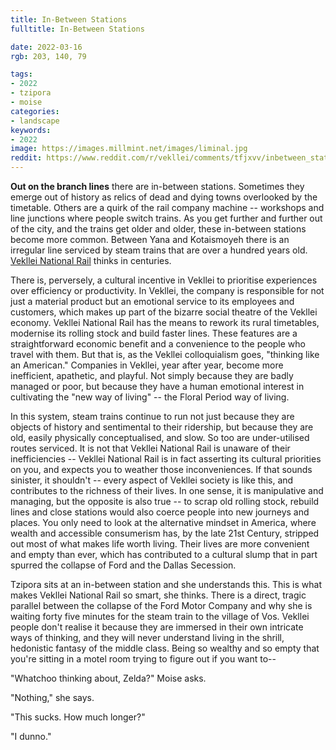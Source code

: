 ```yaml
---
title: In-Between Stations
fulltitle: In-Between Stations

date: 2022-03-16
rgb: 203, 140, 79

tags:
- 2022
- tzipora
- moise
categories:
- landscape
keywords:
- 2022
image: https://images.millmint.net/images/liminal.jpg
reddit: https://www.reddit.com/r/vekllei/comments/tfjxvv/inbetween_stations/
---
```


**Out on the branch lines** there are in-between stations. Sometimes they emerge out of history as relics of dead and dying towns overlooked by the timetable. Others are a quirk of the rail company machine -- workshops and line junctions where people switch trains. As you get further and further out of the city, and the trains get older and older, these in-between stations become more common. Between Yana and Kotaismoyeh there is an irregular line serviced by steam trains that are over a hundred years old. [Vekllei National Rail](/utopia/vekllei/society/rail/) thinks in centuries. 

There is, perversely, a cultural incentive in Vekllei to prioritise experiences over efficiency or productivity. In Vekllei, the company is responsible for not just a material product but an emotional service to its employees and customers, which makes up part of the bizarre social theatre of the Vekllei economy. Vekllei National Rail has the means to rework its rural timetables, modernise its rolling stock and build faster lines. These features are a straightforward economic benefit and a convenience to the people who travel with them. But that is, as the Vekllei colloquialism goes, "thinking like an American." Companies in Vekllei, year after year, become more inefficient, apathetic, and playful. Not simply because they are badly managed or poor, but because they have a human emotional interest in cultivating the "new way of living" -- the Floral Period way of living.

In this system, steam trains continue to run not just because they are objects of history and sentimental to their ridership, but because they are old, easily physically conceptualised, and slow. So too are under-utilised routes serviced. It is not that Vekllei National Rail is unaware of their inefficiencies -- Vekllei National Rail is in fact asserting its cultural priorities on you, and expects you to weather those inconveniences. If that sounds sinister, it shouldn't -- every aspect of Vekllei society is like this, and contributes to the richness of their lives. In one sense, it is manipulative and managing, but the opposite is also true -- to scrap old rolling stock, rebuild lines and close stations would also coerce people into new journeys and places. You only need to look at the alternative mindset in America, where wealth and accessible consumerism has, by the late 21st Century, stripped out most of what makes life worth living. Their lives are more convenient and empty than ever, which has contributed to a cultural slump that in part spurred the collapse of Ford and the Dallas Secession.

Tzipora sits at an in-between station and she understands this. This is what makes Vekllei National Rail so smart, she thinks. There is a direct, tragic parallel between the collapse of the Ford Motor Company and why she is waiting forty five minutes for the steam train to the village of Vos. Vekllei people don't realise it because they are immersed in their own intricate ways of thinking, and they will never understand living in the shrill, hedonistic fantasy of the middle class. Being so wealthy and so empty that you're sitting in a motel room trying to figure out if you want to--

"Whatchoo thinking about, Zelda?" Moise asks.

"Nothing," she says.

"This sucks. How much longer?"

"I dunno."